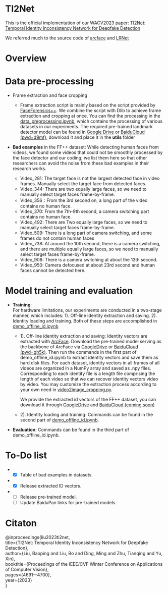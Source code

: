 # TI2Net
This is the official implementation of our WACV2023 paper: [TI2Net: Temporal Identity Inconsistency Network for Deepfake Detection](https://openaccess.thecvf.com/content/WACV2023/html/Liu_TI2Net_Temporal_Identity_Inconsistency_Network_for_Deepfake_Detection_WACV_2023_paper.html)

We referred much to the source code of [arcface](https://github.com/ronghuaiyang/arcface-pytorch/tree/master) and [LRNet](https://github.com/frederickszk/LRNet)


# Overview


# Data pre-processing
* Frame extraction and face cropping
  * Frame extraction script is mainly based on the script provided by [FaceForensics++](https://github.com/ondyari/FaceForensics). We combine the script with Dlib to achieve frame extraction and cropping at once. You can find the processing in the [data_preprocessing.ipynb](data_preprocessing.ipynb), which contains the processing of various datasets in our experiments. The required pre-trained landmark detector model can be found in [Google Drive](https://drive.google.com/file/d/1zvKD-66Ye_g6qn9LvBuTSrT8ND-MU1aD/view?usp=drive_link) or [BaiduCloud (pwd=d9mf)](https://pan.baidu.com/s/1LT-IOC__h3JRsKTTdPy2Uw?pwd=d9mf), download it and place it in the **utils** folder

* **Bad examples** in the FF++ dataset:
   While detecting human faces from videos, we found some videos that could not be smoothly processed by the face detector and our coding; we list them here so that other researchers can avoid the  noise  from these bad examples in their research works. 
  * Video_281: The target face is not the largest detected face in video frames. Manually select the target face from  detected faces.
  * Video_344: There are two equally large faces, so we need to manually select target faces frame-by-frame.
  * Video_356：From the 3rd second on, a long part of the video contains no human face.
  * Video_370: From the 7th-9th second, a camera switching part contains no human face.
  * Video_492: There are Two equally large faces, so we need to manually select target faces frame-by-frame.
  * Video_509: There is a long part of camera switching, and some frames do not contain human faces
  * Video_738: At around the 10th second, there is a camera switching, and there are multiple equally large faces, so we need to manually select target faces frame-by-frame.
  * Video_908: There is a camera switching at about the 13th second.
  * Video_950: Camera defocused at about 23rd second and human faces cannot be detected here.

# Model training and evaluation



* **Training**:  
  For hardware limitations, our experiments are conducted in a two-stage manner, which includes: 1). Off-line identity extraction  and saving.  2). Identity loading and training. Both of these steps are accomplished in [demo_offline_id.ipynb](demo_offline_id.ipynb)
  * 1). Off-line identity extraction and saving: Identity vectors are extracted with [ArcFace](https://openaccess.thecvf.com/content_CVPR_2019/html/Deng_ArcFace_Additive_Angular_Margin_Loss_for_Deep_Face_Recognition_CVPR_2019_paper.html). Download the pre-trained model serving as the backbone of ArcFace via [GoogleDrive](https://drive.google.com/file/d/1NkO1xmJp-mBpDVMXlwEgrvJwX0hXjYqM/view?usp=drive_link) or [BaiduCloud (pwd=gh5k)](https://pan.baidu.com/s/1j3eOgcSvNISFF92KOnxoww?pwd=gh5k). Then run the commands in the first part of demo_offline_id.ipynb to extract identity vectors and save them as hard disk files. For each dataset, identity vectors in all frames of all videos are organized in a NumPy array and saved as .npy files. Corresponding to each identity file is a length file comprising the length of each video so that we can recover identity vectors video by video. You may customize the extraction process according to your own need in [video2image_cropping.py](utils/video2image_cropping.py).
    
    We provide the extracted id vectors of the FF++ dataset, you can download it through [GoogleDrive](https://drive.google.com/drive/folders/1uEBSBGyjZC4DiseYiCRo4ULSauvb7wyw?usp=drive_link) and [BaiduCloud (coming soon)]()
    
  * 2). Identity loading and training: Commands can be found in the second part of [demo_offline_id.ipynb](demo_offline_id.ipynb).
     
 
 * **Evaluation**:
   Commands can be found in the third part of demo_offline_id.ipynb.



# To-Do list
* - [x] Table of bad examples in datasets.
* - [x] Release extracted ID vectors.
* - [ ] Release pre-trained model.
  - [ ] Update BaiduPan links for pre-trained models

# Citaton
@inproceedings{liu2023ti2net,  
     title={TI2Net: Temporal Identity Inconsistency Network for Deepfake Detection}, <br>
     author={Liu, Baoping and Liu, Bo and Ding, Ming and Zhu, Tianqing and Yu, Xin}, <br>
     booktitle={Proceedings of the IEEE/CVF Winter Conference on Applications of Computer Vision},<br>
     pages={4691--4700},<br>
     year={2023}<br>
}
